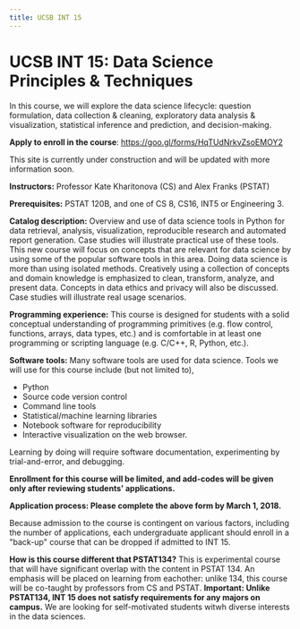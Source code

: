 ```yaml
---
title: UCSB INT 15
---
```


# UCSB INT 15: Data Science Principles & Techniques


In this course, we will explore the data science lifecycle: question formulation, data collection & cleaning, exploratory data analysis & visualization, statistical inference and prediction, and decision-making.

**Apply to enroll in the course**: <https://goo.gl/forms/HqTUdNrkvZsoEMOY2>


This site is currently under construction and will be updated with more information soon.

**Instructors:** Professor Kate Kharitonova (CS) and Alex Franks (PSTAT)

**Prerequisites:** PSTAT 120B, and one of CS 8, CS16, INT5 or Engineering 3.

**Catalog description:** Overview and use of data science tools in Python for data retrieval, analysis, visualization, reproducible research and automated report generation. Case studies will illustrate practical use of these tools.  This new course will focus on concepts that are relevant for data science by using some of the popular software tools in this area. Doing data science is more than using isolated methods. Creatively using a collection of concepts and domain knowledge is emphasized to clean, transform, analyze, and present data. Concepts in data ethics and privacy will also be discussed. Case studies will illustrate real usage scenarios.

**Programming experience:** This course is designed for students with a solid conceptual understanding of programming primitives (e.g. flow control, functions, arrays, data types, etc.) and is comfortable in at least one programming or scripting language (e.g. C/C++, R, Python, etc.).

**Software tools:** Many software tools are used for data science. Tools we will use for this course include (but not limited to),
- Python
- Source code version control
- Command line tools
- Statistical/machine learning libraries
- Notebook software for reproducibility
- Interactive visualization on the web browser.

Learning by doing will require software documentation, experimenting by trial-and-error, and debugging.


**Enrollment for this course will be limited, and add-codes will be given only after reviewing students' applications.**

**Application process: Please complete the above form by March 1, 2018.**

Because admission to the course is contingent on various factors, including the number of applications, each undergraduate applicant should enroll in a "back-up" course that can be dropped if admitted to INT 15.

**How is this course different that PSTAT134?**
This is experimental course that will have significant overlap with the content in PSTAT 134.  An emphasis will be placed on learning from eachother: unlike 134, this course will be co-taught by professors from CS and PSTAT.   **Important: Unlike PSTAT134, INT 15 does not satisfy requirements for any majors on campus.**  We are looking for self-motivated students witwh diverse interests in the data sciences.




